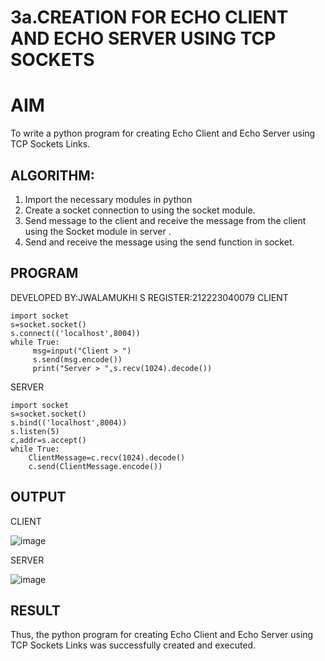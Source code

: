 # 3a.CREATION FOR ECHO CLIENT AND ECHO SERVER USING TCP SOCKETS


# AIM
To write a python program for creating Echo Client and Echo Server using TCP
Sockets Links.


## ALGORITHM:
1. Import the necessary modules in python
2. Create a socket connection to using the socket module.
3. Send message to the client and receive the message from the client using the Socket module in
 server .
4. Send and receive the message using the send function in socket.


## PROGRAM

DEVELOPED BY:JWALAMUKHI S
REGISTER:212223040079
CLIENT 
```
import socket
s=socket.socket()
s.connect(('localhost',8004))
while True:
     msg=input("Client > ")
     s.send(msg.encode())
     print("Server > ",s.recv(1024).decode())
```

SERVER
```
import socket
s=socket.socket()
s.bind(('localhost',8004))
s.listen(5)
c,addr=s.accept()
while True:
    ClientMessage=c.recv(1024).decode()
    c.send(ClientMessage.encode())  

```

## OUTPUT


CLIENT


![image](https://github.com/user-attachments/assets/3afb8dc9-0596-4f0a-8787-bd04d435cb7a)





SERVER

![image](https://github.com/user-attachments/assets/b6dc6d3c-6909-427d-a246-74b2f57b39e1)




## RESULT
Thus, the python program for creating Echo Client and Echo Server using TCP Sockets Links 
was successfully created and executed.
